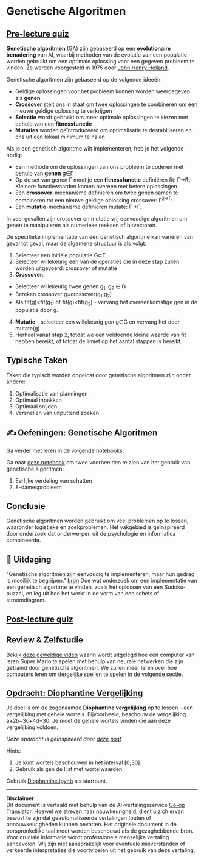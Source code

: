 <!--
CO_OP_TRANSLATOR_METADATA:
{
  "original_hash": "893aa368cb485da704b466a0f3775587",
  "translation_date": "2025-08-28T19:14:32+00:00",
  "source_file": "lessons/6-Other/21-GeneticAlgorithms/README.md",
  "language_code": "nl"
}
-->
# Genetische Algoritmen

## [Pre-lecture quiz](https://red-field-0a6ddfd03.1.azurestaticapps.net/quiz/121)

**Genetische algoritmen** (GA) zijn gebaseerd op een **evolutionaire benadering** van AI, waarbij methoden van de evolutie van een populatie worden gebruikt om een optimale oplossing voor een gegeven probleem te vinden. Ze werden voorgesteld in 1975 door [John Henry Holland](https://wikipedia.org/wiki/John_Henry_Holland).

Genetische algoritmen zijn gebaseerd op de volgende ideeën:

* Geldige oplossingen voor het probleem kunnen worden weergegeven als **genen**
* **Crossover** stelt ons in staat om twee oplossingen te combineren om een nieuwe geldige oplossing te verkrijgen
* **Selectie** wordt gebruikt om meer optimale oplossingen te kiezen met behulp van een **fitnessfunctie**
* **Mutaties** worden geïntroduceerd om optimalisatie te destabiliseren en ons uit een lokaal minimum te halen

Als je een genetisch algoritme wilt implementeren, heb je het volgende nodig:

 * Een methode om de oplossingen van ons probleem te coderen met behulp van **genen** g∈Γ
 * Op de set van genen Γ moet je een **fitnessfunctie** definiëren fit: Γ→**R**. Kleinere functiewaarden komen overeen met betere oplossingen.
 * Een **crossover**-mechanisme definiëren om twee genen samen te combineren tot een nieuwe geldige oplossing crossover: Γ<sup>2</sub>→Γ.
 * Een **mutatie**-mechanisme definiëren mutate: Γ→Γ.

In veel gevallen zijn crossover en mutatie vrij eenvoudige algoritmen om genen te manipuleren als numerieke reeksen of bitvectoren.

De specifieke implementatie van een genetisch algoritme kan variëren van geval tot geval, maar de algemene structuur is als volgt:

1. Selecteer een initiële populatie G⊂Γ
2. Selecteer willekeurig een van de operaties die in deze stap zullen worden uitgevoerd: crossover of mutatie
3. **Crossover**:
  * Selecteer willekeurig twee genen g<sub>1</sub>, g<sub>2</sub> ∈ G
  * Bereken crossover g=crossover(g<sub>1</sub>,g<sub>2</sub>)
  * Als fit(g)<fit(g<sub>1</sub>) of fit(g)<fit(g<sub>2</sub>) - vervang het overeenkomstige gen in de populatie door g.
4. **Mutatie** - selecteer een willekeurig gen g∈G en vervang het door mutate(g)
5. Herhaal vanaf stap 2, totdat we een voldoende kleine waarde van fit hebben bereikt, of totdat de limiet op het aantal stappen is bereikt.

## Typische Taken

Taken die typisch worden opgelost door genetische algoritmen zijn onder andere:

1. Optimalisatie van planningen
1. Optimaal inpakken
1. Optimaal snijden
1. Versnellen van uitputtend zoeken

## ✍️ Oefeningen: Genetische Algoritmen

Ga verder met leren in de volgende notebooks:

Ga naar [deze notebook](Genetic.ipynb) om twee voorbeelden te zien van het gebruik van genetische algoritmen:

1. Eerlijke verdeling van schatten
1. 8-damesprobleem

## Conclusie

Genetische algoritmen worden gebruikt om veel problemen op te lossen, waaronder logistieke en zoekproblemen. Het vakgebied is geïnspireerd door onderzoek dat onderwerpen uit de psychologie en informatica combineerde.

## 🚀 Uitdaging

"Genetische algoritmen zijn eenvoudig te implementeren, maar hun gedrag is moeilijk te begrijpen." [bron](https://wikipedia.org/wiki/Genetic_algorithm) Doe wat onderzoek om een implementatie van een genetisch algoritme te vinden, zoals het oplossen van een Sudoku-puzzel, en leg uit hoe het werkt in de vorm van een schets of stroomdiagram.

## [Post-lecture quiz](https://red-field-0a6ddfd03.1.azurestaticapps.net/quiz/221)

## Review & Zelfstudie

Bekijk [deze geweldige video](https://www.youtube.com/watch?v=qv6UVOQ0F44) waarin wordt uitgelegd hoe een computer kan leren Super Mario te spelen met behulp van neurale netwerken die zijn getraind door genetische algoritmen. We zullen meer leren over hoe computers leren om dergelijke spellen te spelen [in de volgende sectie](../22-DeepRL/README.md).

## [Opdracht: Diophantine Vergelijking](Diophantine.ipynb)

Je doel is om de zogenaamde **Diophantine vergelijking** op te lossen - een vergelijking met gehele wortels. Bijvoorbeeld, beschouw de vergelijking a+2b+3c+4d=30. Je moet de gehele wortels vinden die aan deze vergelijking voldoen.

*Deze opdracht is geïnspireerd door [deze post](https://habr.com/post/128704/).*

Hints:

1. Je kunt wortels beschouwen in het interval [0;30]
1. Gebruik als gen de lijst met wortelwaarden

Gebruik [Diophantine.ipynb](Diophantine.ipynb) als startpunt.

---

**Disclaimer**:  
Dit document is vertaald met behulp van de AI-vertalingsservice [Co-op Translator](https://github.com/Azure/co-op-translator). Hoewel we streven naar nauwkeurigheid, dient u zich ervan bewust te zijn dat geautomatiseerde vertalingen fouten of onnauwkeurigheden kunnen bevatten. Het originele document in de oorspronkelijke taal moet worden beschouwd als de gezaghebbende bron. Voor cruciale informatie wordt professionele menselijke vertaling aanbevolen. Wij zijn niet aansprakelijk voor eventuele misverstanden of verkeerde interpretaties die voortvloeien uit het gebruik van deze vertaling.